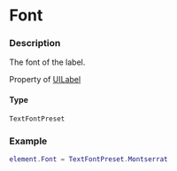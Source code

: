 # Font
### Description
The font of the label.

Property of [UILabel](/classes/UILabel/)

#### Type
`TextFontPreset`

### Example
```lua
element.Font = TextFontPreset.Montserrat
```
